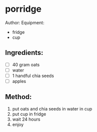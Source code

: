 # porridge
Author: 
Equipment: 
- fridge
- cup

## Ingredients:
- [ ] 40 gram oats
- [ ] water
- [ ] 1 handful chia seeds
- [ ] apples

## Method:
1. put oats and chia seeds in water in cup
2. put cup in fridge
3. wait 24 hours
4. enjoy